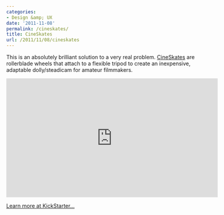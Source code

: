 ```yaml
---
categories:
- Design &amp; UX
date: '2011-11-08'
permalink: /cineskates/
title: CineSkates
url: /2011/11/08/cineskates
---
```


This is an absolutely brilliant solution to a very real problem. <a href="http://www.kickstarter.com/projects/jj1/cineskates-camera-sliders">CineSkates</a> are rollerblade wheels that attach to a flexible tripod to create an inexpensive, adaptable dolly/steadicam for amateur filmmakers.

<iframe class="alignc" src="https://player.vimeo.com/video/27895941" width="560" height="315" frameborder="0" webkitAllowFullScreen allowFullScreen></iframe>

<a href="http://www.kickstarter.com/projects/jj1/cineskates-camera-sliders">Learn more at KickStarter...</a>